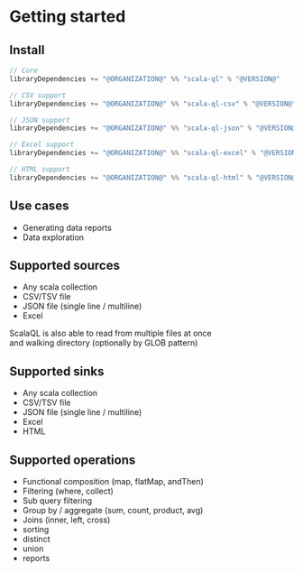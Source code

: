 # Getting started

## Install

```scala
// Core
libraryDependencies += "@ORGANIZATION@" %% "scala-ql" % "@VERSION@"

// CSV support
libraryDependencies += "@ORGANIZATION@" %% "scala-ql-csv" % "@VERSION@"

// JSON support
libraryDependencies += "@ORGANIZATION@" %% "scala-ql-json" % "@VERSION@"

// Excel support
libraryDependencies += "@ORGANIZATION@" %% "scala-ql-excel" % "@VERSION@"

// HTML support
libraryDependencies += "@ORGANIZATION@" %% "scala-ql-html" % "@VERSION@"
```

## Use cases

- Generating data reports
- Data exploration

## Supported sources

- Any scala collection
- CSV/TSV file
- JSON file (single line / multiline)
- Excel

ScalaQL is also able to read from multiple files at once  
and walking directory (optionally by GLOB pattern)

## Supported sinks

- Any scala collection
- CSV/TSV file
- JSON file (single line / multiline)
- Excel
- HTML

## Supported operations

- Functional composition (map, flatMap, andThen)
- Filtering (where, collect)
- Sub query filtering
- Group by / aggregate (sum, count, product, avg)
- Joins (inner, left, cross)
- sorting
- distinct
- union
- reports
